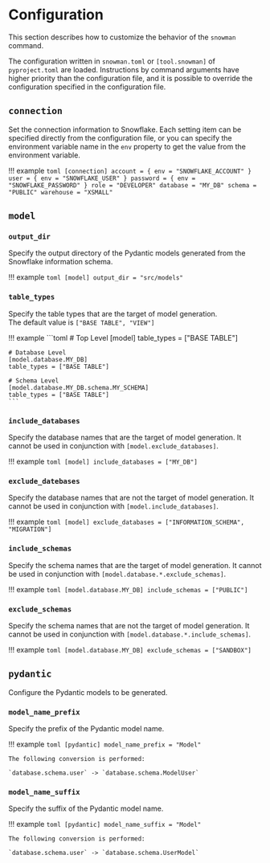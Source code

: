 # Configuration

This section describes how to customize the behavior of the `snowman` command.

The configuration written in `snowman.toml` or `[tool.snowman]` of `pyproject.toml` are loaded.
Instructions by command arguments have higher priority than the configuration file, and it is possible to override the configuration specified in the configuration file.

## `connection`

Set the connection information to Snowflake. Each setting item can be specified directly from the configuration file, or you can specify the environment variable name in the `env` property to get the value from the environment variable.

!!! example
    ```toml
    [connection]
    account = { env = "SNOWFLAKE_ACCOUNT" }
    user = { env = "SNOWFLAKE_USER" }
    password = { env = "SNOWFLAKE_PASSWORD" }
    role = "DEVELOPER"
    database = "MY_DB"
    schema = "PUBLIC"
    warehouse = "XSMALL"
    ```

## `model`
### `output_dir`

Specify the output directory of the Pydantic models generated from the Snowflake information schema.

!!! example
    ```toml
    [model]
    output_dir = "src/models"
    ```

### `table_types`
Specify the table types that are the target of model generation.  
The default value is `["BASE TABLE", "VIEW"]`

!!! example
    ```toml
    # Top Level
    [model]
    table_types = ["BASE TABLE"]
    
    # Database Level
    [model.database.MY_DB]
    table_types = ["BASE TABLE"]

    # Schema Level
    [model.database.MY_DB.schema.MY_SCHEMA]
    table_types = ["BASE TABLE"]
    ```


### `include_databases`
Specify the database names that are the target of model generation. It cannot be used in conjunction with `[model.exclude_databases]`.

!!! example
    ```toml
    [model]
    include_databases = ["MY_DB"]
    ```

### `exclude_datebases`
Specify the database names that are not the target of model generation. It cannot be used in conjunction with `[model.include_databases]`.

!!! example
    ```toml
    [model]
    exclude_databases = ["INFORMATION_SCHEMA", "MIGRATION"]
    ```

### `include_schemas`
Specify the schema names that are the target of model generation. It cannot be used in conjunction with `[model.database.*.exclude_schemas]`.

!!! example
    ```toml
    [model.database.MY_DB]
    include_schemas = ["PUBLIC"]
    ```

### `exclude_schemas`
Specify the schema names that are not the target of model generation. It cannot be used in conjunction with `[model.database.*.include_schemas]`.

!!! example
    ```toml
    [model.database.MY_DB]
    exclude_schemas = ["SANDBOX"]
    ```

## `pydantic`
Configure the Pydantic models to be generated.


### `model_name_prefix`
Specify the prefix of the Pydantic model name.

!!! example
    ```toml
    [pydantic]
    model_name_prefix = "Model"
    ```

    The following conversion is performed:

    `database.schema.user` -> `database.schema.ModelUser`

### `model_name_suffix`
Specify the suffix of the Pydantic model name.

!!! example
    ```toml
    [pydantic]
    model_name_suffix = "Model"
    ```

    The following conversion is performed:

    `database.schema.user` -> `database.schema.UserModel`
